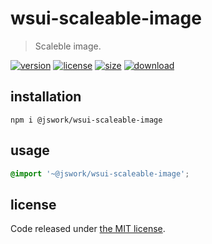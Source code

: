 # wsui-scaleable-image
> Scaleble image.

[![version][version-image]][version-url]
[![license][license-image]][license-url]
[![size][size-image]][size-url]
[![download][download-image]][download-url]

## installation
```shell
npm i @jswork/wsui-scaleable-image
```

## usage
```scss
@import '~@jswork/wsui-scaleable-image';
```

## license
Code released under [the MIT license](https://github.com/afeiship/wsui-scaleable-image/blob/master/LICENSE.txt).

[version-image]: https://img.shields.io/npm/v/@jswork/wsui-scaleable-image
[version-url]: https://npmjs.org/package/@jswork/wsui-scaleable-image

[license-image]: https://img.shields.io/npm/l/@jswork/wsui-scaleable-image
[license-url]: https://github.com/afeiship/wsui-scaleable-image/blob/master/LICENSE.txt

[size-image]: https://img.shields.io/bundlephobia/minzip/@jswork/wsui-scaleable-image
[size-url]: https://github.com/afeiship/wsui-scaleable-image/blob/master/dist/wsui-scaleable-image.min.js

[download-image]: https://img.shields.io/npm/dm/@jswork/wsui-scaleable-image
[download-url]: https://www.npmjs.com/package/@jswork/wsui-scaleable-image

